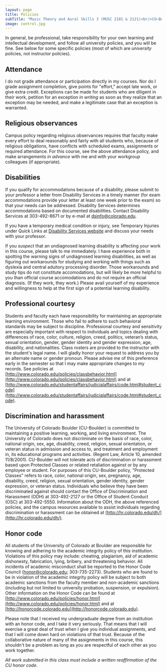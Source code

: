 ```yaml
---
layout: page
title: Policies
subTitle: "Music Theory and Aural Skills 3 (MUSC 2101 & 2121)<br/>CU–Boulder, Fall 2015<br/>Kris Shaffer, Ph.D. – instructor"
image: control.jpg
---
```


In general, be professional, take responsibility for your own learning and intellectual development, and follow all university policies, and you will be fine. See below for some specific policies (most of which are *university* policies, not instructor policies).

## Attendance

I do not grade attendance or participation directly in my courses. Nor do I grade assignment completion, give points for "effort," accept late work, or give extra credit. Exceptions can be made for students who are diligent in their work, petition for an exception *in writing* as soon as they realize that an exception may be needed, and make a legitimate case that an exception is warranted. 

## Religious observances

Campus policy regarding religious observances requires that faculty make every effort to deal reasonably and fairly with all students who, because of religious obligations, have conflicts with scheduled exams, assignments or required attendance. For this course, see the above attendance policy, and make arrangements *in advance* with me and with your workgroup colleagues (if appropriate).

## Disabilities

If you qualify for accommodations because of a disability, please submit to your professor a letter from Disability Services in a timely manner (for exam accommodations provide your letter at least one week prior to the exam) so that your needs can be addressed. Disability Services determines accommodations based on documented disabilities. Contact Disability Services at 303-492-8671 or by e-mail at [dsinfo@colorado.edu](mailto:dsinfo@colorado.edu).

If you have a temporary medical condition or injury, see Temporary Injuries under Quick Links at [Disability Services website](http://disabilityservices.colorado.edu/) and discuss your needs with your professor.

If you *suspect* that an undiagnosed learning disability is affecting your work in this course, please talk to me immediately. I have experience both in spotting the warning signs of undiagnosed learning disabilities, as well as figuring out workarounds for studying and working with things such as dyslexia and central aduitory processing disorder. Those workarounds and study tips do not constitute accomodations, but will likely be *more* helpful to you than official course accomodations and do not require an official diagnosis. (If they work, they work.) Please avail yourself of my experience and willingness to help at the first sign of a potential learning disability.

## Professional courtesy

Students and faculty each have responsibility for maintaining an appropriate learning environment. Those who fail to adhere to such behavioral standards may be subject to discipline. Professional courtesy and sensitivity are especially important with respect to individuals and topics dealing with differences of race, color, culture, religion, creed, politics, veteran’s status, sexual orientation, gender, gender identity and gender expression, age, disability, and nationalities. Class rosters are provided to the instructor with the student's legal name. I will gladly honor your request to address you by an alternate name or gender pronoun. Please advise me of this preference early in the semester so that I may make appropriate changes to my records. See policies at [http://www.colorado.edu/policies/classbehavior.html](http://www.colorado.edu/policies/classbehavior.html) and at [http://www.colorado.edu/studentaffairs/judicialaffairs/code.html#student_code](http://www.colorado.edu/studentaffairs/judicialaffairs/code.html#student_code).

## Discrimination and harassment

The University of Colorado Boulder (CU-Boulder) is committed to maintaining a positive learning, working, and living environment. The University of Colorado does not discriminate on the basis of race, color, national origin, sex, age, disability, creed, religion, sexual orientation, or veteran status in admission and access to, and treatment and employment in, its educational programs and activities. (Regent Law, Article 10, amended 11/8/2001). CU-Boulder will not tolerate acts of discrimination or harassment based upon Protected Classes or related retaliation against or by any employee or student. For purposes of this CU-Boulder policy, "Protected Classes" refers to race, color, national origin, sex, pregnancy, age, disability, creed, religion, sexual orientation, gender identity, gender expression, or veteran status. Individuals who believe they have been discriminated against should contact the Office of Discrimination and Harassment (ODH) at 303-492-2127 or the Office of Student Conduct (OSC) at 303-492-5550. Information about the ODH, the above referenced policies, and the campus resources available to assist individuals regarding discrimination or harassment can be obtained at [http://hr.colorado.edu/dh/](http://hr.colorado.edu/dh/).

## Honor code

All students of the University of Colorado at Boulder are responsible for knowing and adhering to the academic integrity policy of this institution. Violations of this policy may include: cheating, plagiarism, aid of academic dishonesty, fabrication, lying, bribery, and threatening behavior. All incidents of academic misconduct shall be reported to the Honor Code Council ([honor@colorado.edu](mailto:honor@colorado.edu); 303-735-2273). Students who are found to be in violation of the academic integrity policy will be subject to both academic sanctions from the faculty member and non-academic sanctions (including but not limited to university probation, suspension, or expulsion). Other information on the Honor Code can be found at [http://www.colorado.edu/policies/honor.html](http://www.colorado.edu/policies/honor.html) and at [http://honorcode.colorado.edu](http://honorcode.colorado.edu).

Please note that I received my undergraduate degree from an institution with an honor code, and I take it very seriously. That means that I will exercise a great deal of trust when I give you individual assignments, and that I will come down hard on violations of that trust. Because of the collaborative nature of many of the assignments in this course, this shouldn't be a problem as long as you are respectful of each other as you work together.

*All work submitted in this class must include a written reaffirmation of the CU honor code*.





